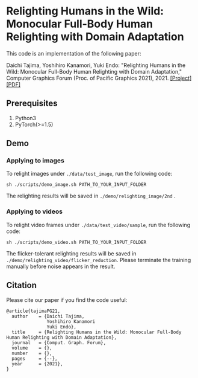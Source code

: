 # Relighting Humans in the Wild: Monocular Full-Body Human Relighting with Domain Adaptation

This code is an implementation of the following paper:

Daichi Tajima, Yoshihiro Kanamori, Yuki Endo: "Relighting Humans in the Wild: Monocular Full-Body Human Relighting with Domain Adaptation," Computer Graphics Forum (Proc. of Pacific Graphics 2021), 2021. [[Project]](http://cgg.cs.tsukuba.ac.jp/~tajima/pub/relighting_in_the_wild/)[[PDF]](http://cgg.cs.tsukuba.ac.jp/~tajima/pub/relighting_in_the_wild/pdf/tajima_PG21.pdf)

## Prerequisites
1. Python3
2. PyTorch(>=1.5)

## Demo
### Applying to images
To relight images under `./data/test_image`, run the following code:
```
sh ./scripts/demo_image.sh PATH_TO_YOUR_INPUT_FOLDER
```
The relighting results will be saved in `./demo/relighting_image/2nd` .

### Applying to videos
To relight video frames under `./data/test_video/sample`, run the following code:
```
sh ./scripts/demo_video.sh PATH_TO_YOUR_INPUT_FOLDER
```
The flicker-tolerant relighting results will be saved in `./demo/relighting_video/flicker_reduction`.
Please terminate the training manually before noise appears in the result.

## Citation
Please cite our paper if you find the code useful:
```
@article{tajimaPG21,
  author    = {Daichi Tajima,
               Yoshihiro Kanamori
               Yuki Endo},
  title     = {Relighting Humans in the Wild: Monocular Full-Body Human Relighting with Domain Adaptation},
  journal   = {Comput. Graph. Forum},
  volume    = {},
  number    = {},
  pages     = {--},
  year      = {2021},
}
```